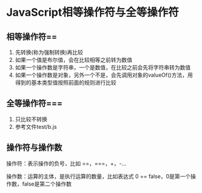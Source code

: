 # JavaScript相等操作符与全等操作符

## 相等操作符==

1. 先转换(称为强制转换)再比较
2. 如果一个值是布尔值，会在比较相等之前转为数值
3. 如果一个操作数是字符串，一个是数值，在比较之前会先将字符串转为数值
4. 如果一个操作数是对象，另外一个不是，会先调用对象的valueOf()方法，用得到的基本类型值按照前面的规则进行比较

## 全等操作符===

1. 只比较不转换
2. 参考文件test/b.js

## 操作符与操作数

操作符：表示操作的负号，比如 ==，===，+，-...

操作数：运算的主体，是执行运算的数量，比如表达式 0 == false，0是第一个操作数，false是第二个操作数